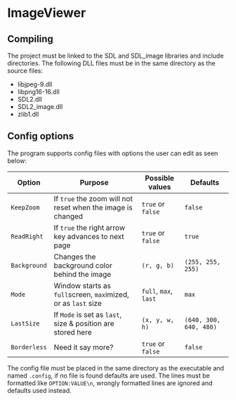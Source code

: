 # ImageViewer

## Compiling
The project must be linked to the SDL and SDL_image libraries and include directories. 
The following DLL files must be in the same directory as the source files:
* libjpeg-9.dll
* libpng16-16.dll
* SDL2.dll
* SDL2_image.dll
* zlib1.dll

## Config options
The program supports config files with options the user can edit as seen below:

Option      | Purpose                                                       | Possible values       | Defaults
------------|---------------------------------------------------------------|-----------------------|-----------------------
`KeepZoom`  | If `true` the zoom will not reset when the image is changed   | `true` or `false`     | `false`
`ReadRight` | If `true` the right arrow key advances to next page           | `true` or `false`     | `true`
`Background`| Changes the background color behind the image                 | `(r, g, b)`           | `(255, 255, 255)`
`Mode`      | Window starts as `full`screen, `max`imized, or as `last` size | `full`, `max`, `last` | `max`
`LastSize`  | If `Mode` is set as `last`, size & position are stored here   | `(x, y, w, h)`        | `(640, 300, 640, 480)`
`Borderless`| Need it say more?                                             | `true` or `false`     | `false`

The config file must be placed in the same directory as the executable and named `.config`, if no file is found defaults are used.
The lines must be formatted like `OPTION:VALUE\n`, wrongly formatted lines are ignored and defaults used instead.